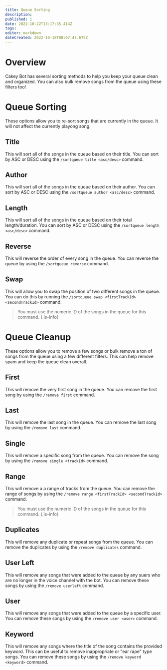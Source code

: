```yaml
---
title: Queue Sorting
description: 
published: 1
date: 2022-10-22T13:17:35.414Z
tags: 
editor: markdown
dateCreated: 2022-10-18T08:07:47.675Z
---
```


# Overview

Cakey Bot has several sorting methods to help you keep your queue clean and organized. You can also bulk remove songs from the queue using these filters too!

# Queue Sorting
These options allow you to re-sort songs that are currently in the queue. It will not affect the currently playong song.

## Title
This will sort all of the songs in the queue based on their title. You can sort by ASC or DESC using the `/sortqueue title <asc/desc>` command.

## Author
This will sort all of the songs in the queue based on their author. You can sort by ASC or DESC using the `/sortqueue author <asc/desc>` command.

## Length
This will sort all of the songs in the queue based on their total length/duration. You can sort by ASC or DESC using the `/sortqueue length <asc/desc>` command.

## Reverse
This will reverse the order of every song in the queue. You can reverse the queue by using the `/sortqueue reverse` command.

## Swap
This will allow you to swap the position of two different songs in the queue. You can do this by running the `/sortqueue swap <firstTrackId> <secondTrackId>` command.
>  You must use the numeric ID of the songs in the queue for this command.
{.is-info}

# Queue Cleanup
These options allow you to remove a few songs or bulk remove a ton of songs from the queue using a few different filters. This can help remove spam and keep the queue clean overall.

## First
This will remove the very first song in the queue. You can remove the first song by using the `/remove first` command.

## Last
This will remove the last song in the queue. You can remove the last song by using the `/remove last` command.

## Single
This will remove a specific song from the queue. You can remove the song by using the `/remove single <trackId>` command.

## Range
This will remove a a range of tracks from the queue. You can remove the range of songs by using the `/remove range <firstTrackId> <secondTrackId>` command.
>  You must use the numeric ID of the songs in the queue for this command.
{.is-info}

## Duplicates
This will remove any duplicate or repeat songs from the queue. You can remove the duplicates by using the `/remove duplicates` command.

## User Left
This will remove any songs that were added to the queue by any suers who are no longer in the voice channel with the bot. You can remove these songs by using the `/remove userleft` command.

## User
This will remove any songs that were added to the queue by a specific user. You can remove these songs by using the `/remove user <user>` command.

## Keyword
This will remove any songs where the title of the song contains the provided keyword. This can be useful to remove inappropriate or "ear rape" type songs. You can remove these songs by using the `/remove keyword <keyword>` command.